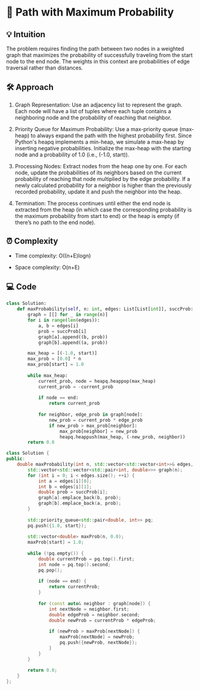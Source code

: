# 📜 Path with Maximum Probability

## 💡 Intuition
The problem requires finding the path between two nodes in a weighted graph that maximizes the probability of successfully traveling from the start node to the end node. The weights in this context are probabilities of edge traversal rather than distances.

## 🛠️ Approach
1.  Graph Representation:
Use an adjacency list to represent the graph. Each node will have a list of tuples where each tuple contains a neighboring node and the probability of reaching that neighbor.

2.  Priority Queue for Maximum Probability:
Use a max-priority queue (max-heap) to always expand the path with the highest probability first. Since Python's heapq implements a min-heap, we simulate a max-heap by inserting negative probabilities.
Initialize the max-heap with the starting node and a probability of 1.0 (i.e., (-1.0, start)).

3.  Processing Nodes:
Extract nodes from the heap one by one. For each node, update the probabilities of its neighbors based on the current probability of reaching that node multiplied by the edge probability.
If a newly calculated probability for a neighbor is higher than the previously recorded probability, update it and push the neighbor into the heap.

4.  Termination:
The process continues until either the end node is extracted from the heap (in which case the corresponding probability is the maximum probability from start to end) or the heap is empty (if there’s no path to the end node).

## ⏰ Complexity
- Time complexity: O((n+E)logn)

- Space complexity: O(n+E)

## 💻 Code
```python []
class Solution:
    def maxProbability(self, n: int, edges: List[List[int]], succProb: List[float], start: int, end: int) -> float:
        graph = [[] for _ in range(n)]
        for i in range(len(edges)):
            a, b = edges[i]
            prob = succProb[i]
            graph[a].append((b, prob))
            graph[b].append((a, prob))

        max_heap = [(-1.0, start)]
        max_prob = [0.0] * n
        max_prob[start] = 1.0
        
        while max_heap:
            current_prob, node = heapq.heappop(max_heap)
            current_prob = -current_prob
            
            if node == end:
                return current_prob
            
            for neighbor, edge_prob in graph[node]:
                new_prob = current_prob * edge_prob
                if new_prob > max_prob[neighbor]:
                    max_prob[neighbor] = new_prob
                    heapq.heappush(max_heap, (-new_prob, neighbor))
        return 0.0
```
```C++ []
class Solution {
public:
    double maxProbability(int n, std::vector<std::vector<int>>& edges, std::vector<double>& succProb, int start, int end) {
        std::vector<std::vector<std::pair<int, double>>> graph(n);
        for (int i = 0; i < edges.size(); ++i) {
            int a = edges[i][0];
            int b = edges[i][1];
            double prob = succProb[i];
            graph[a].emplace_back(b, prob);
            graph[b].emplace_back(a, prob);
        }
        
        std::priority_queue<std::pair<double, int>> pq;
        pq.push({1.0, start});
        
        std::vector<double> maxProb(n, 0.0);
        maxProb[start] = 1.0;
        
        while (!pq.empty()) {
            double currentProb = pq.top().first;
            int node = pq.top().second;
            pq.pop();
            
            if (node == end) {
                return currentProb;
            }
            
            for (const auto& neighbor : graph[node]) {
                int nextNode = neighbor.first;
                double edgeProb = neighbor.second;
                double newProb = currentProb * edgeProb;
                
                if (newProb > maxProb[nextNode]) {
                    maxProb[nextNode] = newProb;
                    pq.push({newProb, nextNode});
                }
            }
        }
        
        return 0.0;
    }
};
```